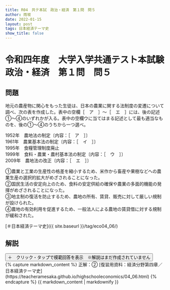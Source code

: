 ```yaml
---
title: R04　共テ本試　政治・経済　第１問　問５
author: 雨坂
date: 2022-01-15
layout: post
tags: 日本経済テーマ史
show_title: false
---
```

  
# 令和四年度　大学入学共通テスト本試験　政治・経済　第１問　問５  
  
## 問題  
地元の農産物に関心をもった生徒は、日本の農業に関する法制度の変遷について調べ、次の表を作成した。表中の空欄［　ア　］～［　エ　］には、後の記述①～④のいずれかが入る。表中の空欄ウに当てはまる記述として最も適当なものを、後の①～④のうちから一つ選べ。  
  
1952年　農地法の制定〔内容：［　ア　］〕  
1961年　農業基本法の制定〔内容：［　イ　］〕  
1995年　食糧管理制度廃止  
1999年　食料・農業・農村基本法の制定〔内容：［　ウ　］〕  
2009年　農地法の改正〔内容：［　エ　］〕  
  
①農業と工業の生産性の格差を縮小するため、米作から畜産や果樹などへの農業生産の選択的拡大がめざされることになった。  
②国民生活の安定向上のため、食料の安定供給の確保や農業の多面的機能の発揮がめざされることになった。  
③地主制の復活を防止するため、農地の所有、賃貸、販売に対して厳しい規制が設けられた。  
④農地の有効利用を促進するため、一般法人による農地の賃貸借に対する規制が緩和された。  
  
[＃日本経済テーマ史]({{ site.baseurl }}/tag/eco04_06/)  
  
## 解説  
<div class="collapsible">
  <button class="collapsible-button">＋　クリック・タップで模範回答を表示　※解説はまだ作成されていません</button>
  <div class="collapsible-content">
    {% capture markdown_content %}
正解：②  
[復習用資料：経済分野第四章／日本経済テーマ史](https://teacheramesaka.github.io/highschooleconomics/04_06.html)  
    {% endcapture %}
    {{ markdown_content | markdownify }}
  </div>
</div>